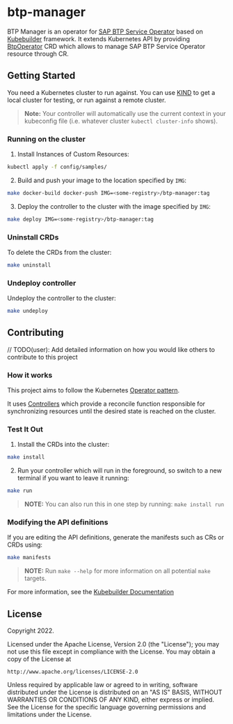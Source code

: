 # btp-manager

BTP Manager is an operator for [SAP BTP Service Operator](https://github.com/SAP/sap-btp-service-operator) based on [Kubebuilder](https://github.com/kubernetes-sigs/kubebuilder) framework. It extends Kubernetes API by providing [BtpOperator](https://github.com/kyma-project/btp-manager/blob/main/operator/config/crd/bases/operator.kyma-project.io_btpoperators.yaml) CRD which allows to manage SAP BTP Service Operator resource through CR.

## Getting Started
You need a Kubernetes cluster to run against. You can use [KIND](https://sigs.k8s.io/kind) to get a local cluster for testing, or run against a remote cluster.

> **Note:** Your controller will automatically use the current context in your kubeconfig file (i.e. whatever cluster `kubectl cluster-info` shows).

### Running on the cluster
1. Install Instances of Custom Resources:

```sh
kubectl apply -f config/samples/
```

2. Build and push your image to the location specified by `IMG`:
	
```sh
make docker-build docker-push IMG=<some-registry>/btp-manager:tag
```
	
3. Deploy the controller to the cluster with the image specified by `IMG`:

```sh
make deploy IMG=<some-registry>/btp-manager:tag
```

### Uninstall CRDs
To delete the CRDs from the cluster:

```sh
make uninstall
```

### Undeploy controller
Undeploy the controller to the cluster:

```sh
make undeploy
```

## Contributing
// TODO(user): Add detailed information on how you would like others to contribute to this project

### How it works
This project aims to follow the Kubernetes [Operator pattern](https://kubernetes.io/docs/concepts/extend-kubernetes/operator/).

It uses [Controllers](https://kubernetes.io/docs/concepts/architecture/controller/) 
which provide a reconcile function responsible for synchronizing resources until the desired state is reached on the cluster. 

### Test It Out
1. Install the CRDs into the cluster:

```sh
make install
```

2. Run your controller which will run in the foreground, so switch to a new terminal if you want to leave it running:

```sh
make run
```

>**NOTE:** You can also run this in one step by running: `make install run`

### Modifying the API definitions
If you are editing the API definitions, generate the manifests such as CRs or CRDs using:

```sh
make manifests
```

>**NOTE:** Run `make --help` for more information on all potential `make` targets.

For more information, see the [Kubebuilder Documentation](https://book.kubebuilder.io/introduction.html)

## License

Copyright 2022.

Licensed under the Apache License, Version 2.0 (the "License");
you may not use this file except in compliance with the License.
You may obtain a copy of the License at

    http://www.apache.org/licenses/LICENSE-2.0

Unless required by applicable law or agreed to in writing, software
distributed under the License is distributed on an "AS IS" BASIS,
WITHOUT WARRANTIES OR CONDITIONS OF ANY KIND, either express or implied.
See the License for the specific language governing permissions and
limitations under the License.

